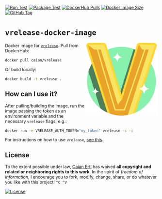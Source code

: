 [![Run Test][gh-run-t-shield]][gh-run-t-url]
[![Package Test][gh-pkg-t-shield]][gh-pkg-t-url]
[![DockerHub Pulls][docker-pulls-shield]][docker-url]
[![Docker Image Size][docker-img-size-shield]][docker-url]
[![GitHub Tag][tag-shield]][tag-url]

[gh-run-t-shield]: https://img.shields.io/github/workflow/status/vrelease/docker-image/run-test?label=run%20test&logo=github&style=flat-square
[gh-run-t-url]: https://github.com/vrelease/docker-image/actions/workflows/run-test.yml

[docker-pulls-shield]: https://img.shields.io/docker/pulls/caian/vrelease?logo=docker&logoColor=FFF&style=flat-square
[docker-img-size-shield]: https://img.shields.io/docker/image-size/caian/vrelease?logo=docker&logoColor=FFF&style=flat-square
[docker-url]: https://hub.docker.com/r/caian/vrelease

[gh-pkg-t-shield]: https://img.shields.io/github/workflow/status/vrelease/docker-image/pkg-test?label=package%20test&logo=github&style=flat-square
[gh-pkg-t-url]: https://github.com/vrelease/docker-image/actions/workflows/pkg-test.yml

[tag-shield]: https://img.shields.io/github/tag/vrelease/docker-image.svg?logo=git&logoColor=FFF&style=flat-square
[tag-url]: https://github.com/vrelease/docker-image/releases


# `vrelease-docker-image`

<img src="icon.svg" height="240px" align="right"/>

Docker image for [`vrelease`][vrelease]. Pull from DockerHub:

```sh
docker pull caian/vrelease
```

Or build locally:

```sh
docker build -t vrelease .
```

[vrelease]: https://github.com/vrelease/vrelease


## How can I use it?

After pulling/building the image, run the image passing the token as an
environment variable and the necessary `vrelease` flags, e.g.:

```sh
docker run -e VRELEASE_AUTH_TOKEN="my_token" vrelease -c -i
```

For instructions on how to use `vrelease`, [see this](https://github.com/vrelease/vrelease#how-can-i-use-it).


## License

To the extent possible under law, [Caian Ertl][me] has waived __all copyright
and related or neighboring rights to this work__. In the spirit of _freedom of
information_, I encourage you to fork, modify, change, share, or do whatever
you like with this project! `^C ^V`

[![License][cc-shield]][cc-url]

[me]: https://github.com/upsetbit
[cc-shield]: https://forthebadge.com/images/badges/cc-0.svg
[cc-url]: http://creativecommons.org/publicdomain/zero/1.0
